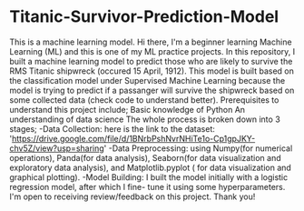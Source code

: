 # Titanic-Survivor-Prediction-Model
This is a machine learning model.
Hi there,
I'm a beginner learning Machine Learning (ML) and this is one of my ML practice projects. 
In this repository, I built a machine learning model to predict those who are likely to survive the RMS Titanic shipwreck (occured 15 April, 1912).
This model is built based on the classification model under Supervised Machine Learning because the model is trying to predict if a passanger will survive the shipwreck based on some collected data (check code to understand better).
Prerequisites to understand this project include;
Basic knowledge of Python
An understanding of data science
The whole process is broken down into 3 stages;
-Data Collection: here is the link to the dataset: 'https://drive.google.com/file/d/1BNrbPshNvrNHiTe1o-Cp1gpJKY-chv5Z/view?usp=sharing'
-Data Preprocessing: using Numpy(for numerical operations), Panda(for data analysis), Seaborn(for data visualization and exploratory data analysis), and Matplotlib.pyplot ( for data visualization and graphical plotting).
-Model Building: I built the model initially with a logistic regression model, after which I fine- tune it using some hyperparameters.
I'm open to receiving review/feedback on this project.
Thank you!
